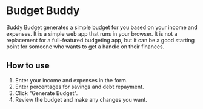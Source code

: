 # Budget Buddy

Buddy Budget generates a simple budget for you based on your income and expenses. It is a simple web
app that runs in your browser. It is not a replacement for a full-featured budgeting app, but it can
be a good starting point for someone who wants to get a handle on their finances.

## How to use

1. Enter your income and expenses in the form.
2. Enter percentages for savings and debt repayment.
3. Click "Generate Budget".
4. Review the budget and make any changes you want.